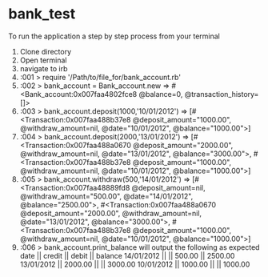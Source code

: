 # bank_test

To run the application a step by step process from your terminal

1. Clone directory
2. Open terminal
3. navigate to irb
4. :001 > require '/Path/to/file_for/bank_account.rb'
5. :002 > bank_account = Bank_account.new
 => #<Bank_account:0x007faa4802fce8 @balance=0, @transaction_history=[]>
6. :003 > bank_account.deposit(1000,'10/01/2012')
 => [#<Transaction:0x007faa488b37e8 @deposit_amount="1000.00", @withdraw_amount=nil, @date="10/01/2012", @balance="1000.00">]
7. :004 > bank_account.deposit(2000,'13/01/2012')
 => [#<Transaction:0x007faa488a0670 @deposit_amount="2000.00", @withdraw_amount=nil, @date="13/01/2012", @balance="3000.00">, #<Transaction:0x007faa488b37e8 @deposit_amount="1000.00", @withdraw_amount=nil, @date="10/01/2012", @balance="1000.00">]
8. :005 > bank_account.withdraw(500,'14/01/2012')
 => [#<Transaction:0x007faa48889fd8 @deposit_amount=nil, @withdraw_amount="500.00", @date="14/01/2012", @balance="2500.00">, #<Transaction:0x007faa488a0670 @deposit_amount="2000.00", @withdraw_amount=nil, @date="13/01/2012", @balance="3000.00">, #<Transaction:0x007faa488b37e8 @deposit_amount="1000.00", @withdraw_amount=nil, @date="10/01/2012", @balance="1000.00">]
9. :006 > bank_account.print_balance will output the following as expected
date || credit || debit || balance
14/01/2012 ||  || 500.00 || 2500.00
13/01/2012 || 2000.00 ||  || 3000.00
10/01/2012 || 1000.00 ||  || 1000.00
